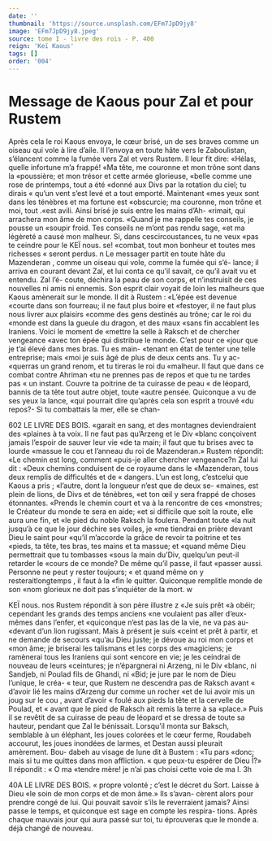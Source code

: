 ```yaml
---
date: ''
thumbnail: 'https://source.unsplash.com/EFm7JpD9jy8'
image: 'EFm7JpD9jy8.jpeg'
source: tome I - livre des rois - P. 400
reign: 'Keï Kaous'
tags: []
order: '004'
---
```


# Message de Kaous pour Zal et pour Rustem

Après cela le roi Kaous envoya, le cœur brisé,
un de ses braves comme un oiseau qui vole à lire d’aile. Il l’envoya en toute hâte vers le Zaboulistan, s’élancent comme la fumée vers Zal et vers Rustem.
Il leur fit dire: «Hélas, quelle infortune m’a frappé!
«Ma tête, me couronne et mon trône sont dans la
«poussière; et mon trésor et cette armée glorieuse,
«belle comme une rose de printemps, tout a été
«donné aux Divs par la rotation du ciel; tu dirais « qu’un vent s’est levé et a tout emporté. Maintenant
«mes yeux sont dans les ténèbres et ma fortune est
«obscurcie; ma couronne, mon trône et moi, tout .«est avili. Ainsi brisé je suis entre les mains d’Ah-
«rimait, qui arrachera mon âme de mon corps. «Quand je me rappelle tes conseils, je pousse un «soupir froid. Tes conseils ne m’ont pas rendu sage,
«et ma légèreté a causé mon malheur. Si, dans cescircoustances, tu ne veux «pas te ceindre pour le
KEÏ nous. se! «combat, tout mon bonheur et toutes mes richesses
« seront perdus. n
Le messager partit en toute hâte du Mazenderan ,
comme un oiseau qui vole, comme la fumée qui s’é-
lance; il arriva en courant devant Zal, et lui conta ce qu’il savait, ce qu’il avait vu et entendu. Zal l’é-
coute, déchira la peau de son corps, et n’instruisit
de ces nouvelles ni amis ni ennemis. Son esprit clair voyait de loin les malheurs que Kaous amènerait sur le monde. Il dit à Rustem : «L’épée est devenue
«courte dans son fourreau; il ne faut plus boire et «festoyer, il ne faut plus nous livrer aux plaisirs «comme des gens destinés au trône; car le roi du «monde est dans la gueule du dragon, et des maux «sans fin accablent les Iraniens. Voici le moment de «mettre la selle à Raksch et de chercher vengeance «avec ton épée qui distribue le monde. C’est pour ce
«jour que je t’ai élevé dans mes bras. Tu es main- «tenant en état de tenter une telle entreprise; mais «moi je suis âgé de plus de deux cents ans. Tu y ac-
«querras un grand renom, et tu tireras le roi du «malheur. Il faut que dans ce combat contre Ahriman «tu ne prennes pas de repos et que tu ne tardes pas « un instant. Couvre ta poitrine de ta cuirasse de peau « de léopard, bannis de ta tête tout autre objet, toute «autre pensée. Quiconque a vu de ses yeux la lance, «qui pourrait dire qu’après cela son esprit a trouvé
«du repos?- Si tu combattais la mer, elle se chan-

602 LE LIVRE DES BOIS.
«garait en sang, et des montagnes deviendraient des «plaines à ta voix. Il ne faut pas qu’Arzeng et le Div «blanc conçoivent jamais l’espoir de sauver leur vie
«de ta main; il faut que tu brises avec ta lourde «massue le cou et l’anneau du roi de Mazenderan.»
Rustem répondit: «Le chemin est long, comment «puis-je aller chercher vengeance?n Zal lui dit : «Deux chemins conduisent de ce royaume dans le «Mazenderan, tous deux remplis de difficultés et de
« dangers. L’un est long, c’estcelui que Kaous a pris ; «l’autre, dont la longueur n’est que de deux se- «maines, est plein de lions, de Divs et de ténèbres,
«et ton œil y sera frappé de choses étonnantes. «Prends le chemin court et va à la rencontre de ces «monstres; le Créateur du monde te sera en aide; «et si difficile que soit la route, elle aura une fin, et «le pied du noble Raksch la foulera. Pendant toute «la nuit jusqu’à ce que le jour déchire ses voiles, je
«me tiendrai en prière devant Dieu le saint pour «qu’il m’accorde la grâce de revoir ta poitrine et tes
«pieds, ta tête, tes bras, tes mains et ta massue; et «quand même Dieu permettrait que tu tombasses «sous la main du’Div, quelqu’un peut-il retarder le
«cours de ce monde? De même qu’il passe, il faut «passer aussi. Personne ne peut y rester toujours; « et quand même on y resteraitlongtemps , il faut à la «fin le quitter. Quiconque remplitle monde de son «nom glorieux ne doit pas s’inquiéter de la mort. w

KEÏ nous. nos Rustem répondit à son père illustre z «Je suis prêt
«à obéir; cependant les grands des temps anciens «ne voulaient pas aller d’eux-mêmes dans l’enfer, et
«quiconque n’est pas las de la vie, ne va pas au- «devant d’un lion rugissant. Mais à présent je suis
«ceint et prêt à partir, et ne demande de secours «qu’au Dieu juste; je dévoue au roi mon corps et «mon âme; je briserai les talismans et les corps des «magiciens; je ramènerai tous les Iraniens qui sont «encore en vie; je les ceindrai de nouveau de leurs «ceintures; je n’épargnerai ni Arzeng, ni le Div «blanc, ni Sandjeb, ni PouIad fils de Ghandi, ni «Bid; je jure par le nom de Dieu l’unique, le créa-
« teur, que Rustem ne descendra pas de Raksch avant « d’avoir lié les mains d’Arzeng dur comme un rocher
«et de lui avoir mis un joug sur le cou , avant d’avoir
« foulé aux pieds la tête et la cervelle de Poulad, et
« avant que le pied de Raksch ait remis la terre à sa
«place.» Puis il se revêtit de sa cuirasse de peau de
léopard et se dressa de toute sa hauteur, pendant
que Zal le bénissait. Lorsqu’il monta sur Baksch,
semblable à un éléphant, les joues colorées et le
cœur ferme, Roudabeh accourut, les joues inondées
de larmes, et Destan aussi pleurait amèrement. Bou-
dabeh au visage de lune dit à Bustem : «Tu pars
«donc; mais si tu me quittes dans mon affliction. « que peux-tu espérer de Dieu Î?» Il répondit : « O ma
«tendre mère! je n’ai pas choisi cette voie de ma
l. 3h

40A LE LIVRE DES BOIS.
« propre volonté ; c’est le décret du Sort. Laisse à Dieu
«le soin de mon corps et de mon âme.» Ils s’avan-
cèrent alors pour prendre congé de lui. Qui pouvait savoir s’ils le reverraient jamais? Ainsi passe le temps, et quiconque est sage en compte les respira- tions. Après chaque mauvais jour qui aura passé sur
toi, tu éprouveras que le monde a. déjà changé de
nouveau.

